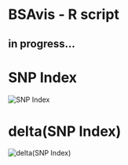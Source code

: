 # BSAvis - R script
## in progress...

# SNP Index
![SNP Index](snp_index.png)

# delta(SNP Index)
![delta(SNP Index)](delta_snp.png)
